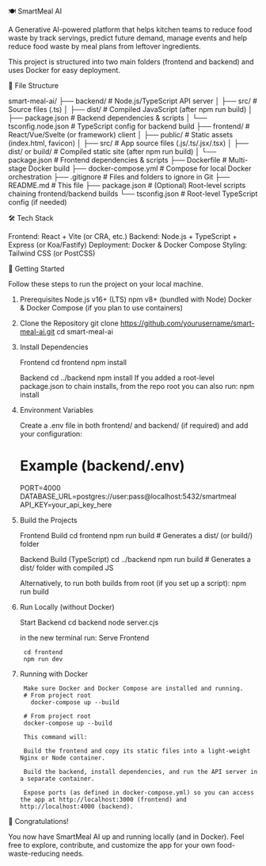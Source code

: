 🍽 SmartMeal AI

A Generative AI-powered platform that helps kitchen teams  to reduce food waste by track servings, predict future demand, manage events and help reduce food waste by meal plans from leftover ingredients.

This project is structured into two main folders (frontend and backend) and uses Docker for easy deployment.

📁 File Structure

smart-meal-ai/
├── backend/                 # Node.js/TypeScript API server
│   ├── src/                 # Source files (.ts)
│   ├── dist/                # Compiled JavaScript (after npm run build)
│   ├── package.json         # Backend dependencies & scripts
│   └── tsconfig.node.json   # TypeScript config for backend build
├── frontend/                # React/Vue/Svelte (or framework) client
│   ├── public/              # Static assets (index.html, favicon)
│   ├── src/                 # App source files (.js/.ts/.jsx/.tsx)
│   ├── dist/ or build/      # Compiled static site (after npm run build)
│   └── package.json         # Frontend dependencies & scripts
├── Dockerfile               # Multi-stage Docker build
├── docker-compose.yml       # Compose for local Docker orchestration
├── .gitignore               # Files and folders to ignore in Git
├── README.md                # This file
├── package.json             # (Optional) Root-level scripts chaining frontend/backend builds
└── tsconfig.json            # Root-level TypeScript config (if needed)


🛠 Tech Stack

Frontend: React  + Vite (or CRA, etc.)
Backend: Node.js + TypeScript + Express (or Koa/Fastify)
Deployment: Docker & Docker Compose
Styling: Tailwind CSS (or PostCSS)


🚀 Getting Started

Follow these steps to run the project on your local machine.

1. Prerequisites
    Node.js v16+ (LTS)
    npm v8+ (bundled with Node)
    Docker & Docker Compose (if you plan to use containers)

2. Clone the Repository
    git clone https://github.com/yourusername/smart-meal-ai.git
    cd smart-meal-ai

3. Install Dependencies

    Frontend
        cd frontend
        npm install

    Backend
        cd ../backend
        npm install
    If you added a root-level package.json to chain installs, from the repo root you can also run:
    npm install

4. Environment Variables

    Create a .env file in both frontend/ and backend/ (if required) and add your configuration:
    # Example (backend/.env)
    PORT=4000
    DATABASE_URL=postgres://user:pass@localhost:5432/smartmeal
    API_KEY=your_api_key_here

5. Build the Projects

    Frontend Build
        cd frontend
        npm run build
        # Generates a dist/ (or build/) folder

    Backend Build (TypeScript)
        cd ../backend
        npm run build
        # Generates a dist/ folder with compiled JS
        
    Alternatively, to run both builds from root (if you set up a script):
    npm run build

6. Run Locally (without Docker)

    Start Backend
        cd backend
        node server.cjs

    in the new terminal run:
    Serve Frontend

        cd frontend
        npm run dev
    

7. Running with Docker

        Make sure Docker and Docker Compose are installed and running.
        # From project root
          docker-compose up --build

        # From project root
        docker-compose up --build

        This command will:

        Build the frontend and copy its static files into a light-weight Nginx or Node container.

        Build the backend, install dependencies, and run the API server in a separate container.

        Expose ports (as defined in docker-compose.yml) so you can access the app at http://localhost:3000 (frontend) and http://localhost:4000 (backend).

🎉 Congratulations!

You now have SmartMeal AI up and running locally (and in Docker). Feel free to explore, contribute, and customize the app for your own food-waste-reducing needs.


